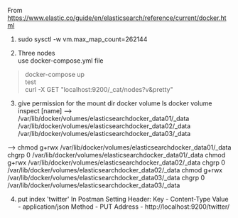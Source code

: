 From 
https://www.elastic.co/guide/en/elasticsearch/reference/current/docker.html


1. sudo sysctl -w vm.max_map_count=262144

 
2. Three nodes  
use docker-compose.yml file  
> docker-compose up  
test  
>curl -X GET "localhost:9200/_cat/nodes?v&pretty"  


3. give permission for the mount dir
docker volume ls
docker volume inspect [name]
-->
/var/lib/docker/volumes/elasticsearchdocker_data01/_data
/var/lib/docker/volumes/elasticsearchdocker_data02/_data
/var/lib/docker/volumes/elasticsearchdocker_data03/_data

-->
chmod g+rwx /var/lib/docker/volumes/elasticsearchdocker_data01/_data
chgrp 0 /var/lib/docker/volumes/elasticsearchdocker_data01/_data
chmod g+rwx /var/lib/docker/volumes/elasticsearchdocker_data02/_data
chgrp 0 /var/lib/docker/volumes/elasticsearchdocker_data02/_data
chmod g+rwx /var/lib/docker/volumes/elasticsearchdocker_data03/_data
chgrp 0 /var/lib/docker/volumes/elasticsearchdocker_data03/_data


4. put index 'twitter'
In Postman
Setting Header: 
Key - Content-Type
Value - application/json
Method - PUT
Address - http://localhost:9200/twitter/



